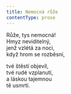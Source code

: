 ```yaml
---
title: Nemocná růže
contentType: prose
---
```


<section>

Růže, tys nemocná!  
Hmyz neviditelný,  
jenž vzlétá za noci,  
když hrom se rozběsní,

tvé štěstí objevil,  
tvé rudé vzplanutí,  
a láskou tajemnou  
tě usmrtí.

</section>
